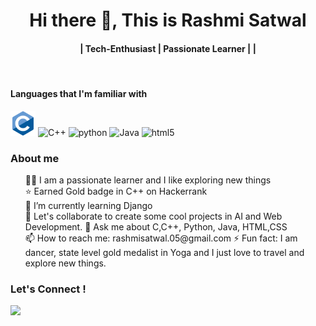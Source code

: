 <link rel="preconnect" href="https://fonts.gstatic.com">
<link href="https://fonts.googleapis.com/css2?family=Acme&family=Balsamiq+Sans&display=swap" rel="stylesheet">

<h1 align="center">Hi there 👋, This is  Rashmi Satwal </h1>
<h4 align="center">| Tech-Enthusiast | Passionate Learner |  |</h4><br>

<h4>Languages that I'm familiar with </h4>
<p align="left">
 <img src="https://raw.githubusercontent.com/devicons/devicon/master/icons/c/c-original.svg" alt="c" width="40" height="40"/> 
<img src="https://i.pinimg.com/originals/99/f8/87/99f887833c475448723d3c9ac16c179b.png" alt="C++" width="40" height="40"/> 
<img src="https://cdn3.iconfinder.com/data/icons/logos-and-brands-adobe/512/267_Python-512.png" alt="python" width="40" height="40"/> 
<img src="https://cdn.iconscout.com/icon/free/png-512/java-43-569305.png" alt="Java" width="40" height="40"/>
<img src="https://upload.wikimedia.org/wikipedia/commons/thumb/6/61/HTML5_logo_and_wordmark.svg/512px-HTML5_logo_and_wordmark.svg.png" alt="html5" height="40"/> 
</p>
<h3>About me</h3>
<ul style="list-style-type=none;">
  👩‍💻 I am a passionate learner and I like exploring new things<br>
  ⭐ Earned Gold badge in  C++ on Hackerrank<br>
  🌱 I’m currently learning Django<br>
  👯 Let's collaborate to create some cool projects in AI and Web Development.
   💬 Ask me about C,C++, Python, Java, HTML,CSS<br>
   📫 How to reach me: rashmisatwal.05@gmail.com 
  ⚡ Fun fact: I am dancer, state level gold medalist in Yoga and I just love to travel and explore new things.
</ul>

<h3>Let's Connect !</h3>

[<img height="30" src="https://img.shields.io/badge/linkedin-blue.svg?&style=for-the-badge&logo=linkedin&logoColor=white" />](https://www.linkedin.com/in/rashmi-satwal-0839931a7)

<!--
**rashmi-satwal/rashmi-satwal** is a ✨ _special_ ✨ repository because its `README.md` (this file) appears on your GitHub profile.

Here are some ideas to get you started:

- 🔭 I’m currently working on ...
- 🌱 I’m currently learning ...
-  ...
- 🤔 I’m looking for help with ...
- 💬 Ask me about ...
- 📫 How to reach me: ...
- ...
-  ...
-->

